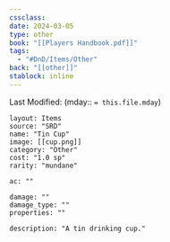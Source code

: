 ```yaml
---
cssclass: 
date: 2024-03-05
type: other
book: "[[Players Handbook.pdf]]"
tags:
  - "#DnD/Items/Other"
back: "[[other]]"
stablock: inline
---
```

Last Modified: (mday:: `= this.file.mday`)


```statblock
layout: Items
source: "SRD"
name: "Tin Cup"
image: [[cup.png]]
category: "Other"
cost: "1.0 sp"
rarity: "mundane"

ac: ""

damage: ""
damage_type: ""
properties: ""

description: "A tin drinking cup."
```